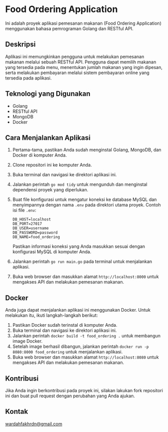 # Food Ordering Application
Ini adalah proyek aplikasi pemesanan makanan (Food Ordering Application) menggunakan bahasa pemrograman Golang dan RESTful API.

## Deskripsi
Aplikasi ini memungkinkan pengguna untuk melakukan pemesanan makanan melalui sebuah RESTful API. Pengguna dapat memilih makanan yang tersedia pada menu, menentukan jumlah makanan yang ingin dipesan, serta melakukan pembayaran melalui sistem pembayaran online yang tersedia pada aplikasi.

## Teknologi yang Digunakan
- Golang
- RESTful API
- MongoDB
- Docker

## Cara Menjalankan Aplikasi
1. Pertama-tama, pastikan Anda sudah menginstal Golang, MongoDB, dan Docker di komputer Anda.
2. Clone repositori ini ke komputer Anda.
3. Buka terminal dan navigasi ke direktori aplikasi ini.
4. Jalankan perintah `go mod tidy` untuk mengunduh dan menginstal dependensi proyek yang diperlukan.
5. Buat file konfigurasi untuk mengatur koneksi ke database MySQL dan menyimpannya dengan nama `.env` pada direktori utama proyek.
   Contoh isi file `.env`:

   ```
   DB_HOST=localhost
   DB_PORT=27017
   DB_USER=username
   DB_PASSWORD=password
   DB_NAME=food_ordering
   ```
   
   Pastikan informasi koneksi yang Anda masukkan sesuai dengan konfigurasi MySQL di komputer Anda.
   
6. Jalankan perintah `go run main.go` pada terminal untuk menjalankan aplikasi.
7. Buka web browser dan masukkan alamat `http://localhost:8000` untuk mengakses API dan melakukan pemesanan makanan.


## Docker
Anda juga dapat menjalankan aplikasi ini menggunakan Docker. Untuk melakukan itu, ikuti langkah-langkah berikut:

1. Pastikan Docker sudah terinstal di komputer Anda.
2. Buka terminal dan navigasi ke direktori aplikasi ini.
3. Jalankan perintah `docker build -t food_ordering .` untuk membangun image Docker.
4. Setelah image berhasil dibangun, jalankan perintah `docker run -p 8080:8000 food_ordering` untuk menjalankan aplikasi.
5. Buka web browser dan masukkan alamat `http://localhost:8080` untuk mengakses API dan melakukan pemesanan makanan.

## Kontribusi

Jika Anda ingin berkontribusi pada proyek ini, silakan lakukan fork repositori ini dan buat pull request dengan perubahan yang Anda ajukan. 

## Kontak

wardahfakhrdn@gmail.com
